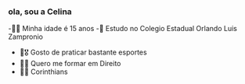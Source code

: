 ### ola, sou a Celina

-🙋‍♀️ Minha idade é 15 anos
-🏫  Estudo no Colegio Estadual Orlando Luis Zampronio 
- 🏐🎖 Gosto de praticar bastante esportes
- 👩‍🎓 Quero me formar em Direito
- 🖤🤍 Corinthians
  

